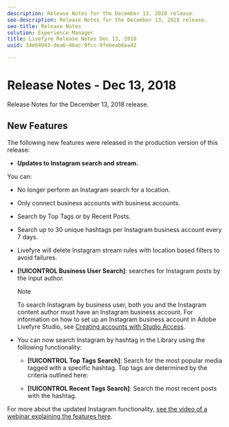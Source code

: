 ```yaml
---
description: Release Notes for the December 13, 2018 release.
seo-description: Release Notes for the December 13, 2018 release.
seo-title: Release Notes
solution: Experience Manager
title: Livefyre Release Notes Dec 13, 2018
uuid: 34e64943-dea6-46ac-9fcc-8febeab6aa42

---
```


# Release Notes - Dec 13, 2018

Release Notes for the December 13, 2018 release.

## New Features

The following new features were released in the production version of this release:

* **Updates to Instagram search and stream.** 

You can:

  * No longer perform an Instagram search for a location.
  * Only connect business accounts with business accounts.
  * Search by Top Tags or by Recent Posts.
  * Search up to 30 unique hashtags per Instagram business account every 7 days.

* Livefyre will delete Instagram stream rules with location based filters to avoid failures.
* **[!UICONTROL Business User Search]**: searches for Instagram posts by the input author.

  >[!NOTE]
  >
  >To search Instagram by business user, both you and the Instagram content author must have an Instagram business account. For information on how to set up an Instagram business account in Adobe Livefyre Studio, see [Creating accounts with Studio Access](../c-users-creating-accounts-with-studio-access/t-configure-social-accout-instagram/c-about-instagram-accounts.md#c_about_instagram_accounts).

* You can now search Instagram by hashtag in the Library using the following functionality:

  * **[!UICONTROL Top Tags Search]**: Search for the most popular media tagged with a specific hashtag. Top tags are determined by the criteria outlined here: [](https://developers.facebook.com/docs/instagram-api/reference/hashtag/top-media)
    
  * **[!UICONTROL Recent Tags Search]**: Search the most recent posts with the hashtag.

For more about the updated Instagram functionality, [see the video of a webinar explaining the features here](https://youtu.be/wRkGc3obaOA).

